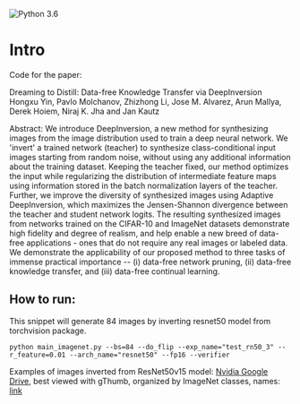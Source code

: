 ![Python 3.6](https://img.shields.io/badge/python-3.6-green.svg)

# Intro

Code for the paper:

Dreaming to Distill: Data-free Knowledge Transfer via DeepInversion<br>
Hongxu Yin, Pavlo Molchanov, Zhizhong Li, Jose M. Alvarez, Arun Mallya, Derek Hoiem, Niraj K. Jha and Jan Kautz<br>

Abstract: We introduce DeepInversion, a new method for synthesizing images from the image distribution used to train a deep neural network. We 'invert' a trained network (teacher) to synthesize class-conditional input images starting from random noise, without using any additional information about the training dataset. Keeping the teacher fixed, our method optimizes the input while regularizing the distribution of intermediate feature maps using information stored in the batch normalization layers of the teacher. Further, we improve the diversity of synthesized images using Adaptive DeepInversion, which maximizes the Jensen-Shannon divergence between the teacher and student network logits. The resulting synthesized images from networks trained on the CIFAR-10 and ImageNet datasets demonstrate high fidelity and degree of realism, and help enable a new breed of data-free applications - ones that do not require any real images or labeled data. We demonstrate the applicability of our proposed method to three tasks of immense practical importance -- (i) data-free network pruning, (ii) data-free knowledge transfer, and (iii) data-free continual learning.

## How to run:
This snippet will generate 84 images by inverting resnet50 model from torchvision package.

`python main_imagenet.py --bs=84 --do_flip --exp_name="test_rn50_3" --r_feature=0.01 --arch_name="resnet50" --fp16 --verifier`

Examples of images inverted from ResNet50v15 model: [Nvidia Google Drive](https://drive.google.com/open?id=1AXCW6_E_Qtr5qyb9jygGaLub13gQo10c), best viewed with gThumb, organized by ImageNet classes, names: [link](https://gist.github.com/yrevar/942d3a0ac09ec9e5eb3a)
